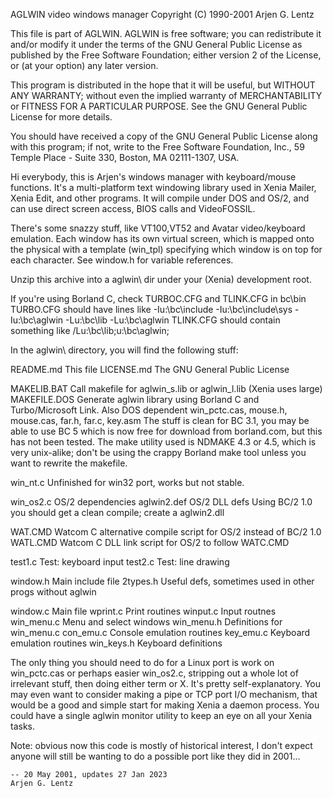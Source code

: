 AGLWIN video windows manager
Copyright (C) 1990-2001 Arjen G. Lentz

This file is part of AGLWIN.
AGLWIN is free software; you can redistribute it and/or
modify it under the terms of the GNU General Public License
as published by the Free Software Foundation; either version 2
of the License, or (at your option) any later version.

This program is distributed in the hope that it will be useful,
but WITHOUT ANY WARRANTY; without even the implied warranty of
MERCHANTABILITY or FITNESS FOR A PARTICULAR PURPOSE.  See the
GNU General Public License for more details.

You should have received a copy of the GNU General Public License
along with this program; if not, write to the Free Software
Foundation, Inc., 59 Temple Place - Suite 330, Boston, MA  02111-1307, USA.



Hi everybody, this is Arjen's windows manager with keyboard/mouse functions.
It's a multi-platform text windowing library used in Xenia Mailer, Xenia Edit,
and other programs. It will compile under DOS and OS/2, and can use direct
screen access, BIOS calls and VideoFOSSIL.

There's some snazzy stuff, like VT100,VT52 and Avatar video/keyboard emulation.
Each window has its own virtual screen, which is mapped onto the physical with
a template (win_tpl) specifying which window is on top for each character.
See window.h for variable references.



Unzip this archive into a aglwin\ dir under your (Xenia) development root.

If you're using Borland C, check TURBOC.CFG and TLINK.CFG in bc\bin\
TURBO.CFG should have lines like
    -Iu:\bc\include
    -Iu:\bc\include\sys
    -Iu:\bc\aglwin
    -Lu:\bc\lib
    -Lu:\bc\aglwin
TLINK.CFG should contain something like
    /Lu:\bc\lib;u:\bc\aglwin;


In the aglwin\ directory, you will find the following stuff:

README.md     This file
LICENSE.md    The GNU General Public License

MAKELIB.BAT   Call makefile for aglwin_s.lib or aglwin_l.lib (Xenia uses large)
MAKEFILE.DOS  Generate aglwin library using Borland C and Turbo/Microsoft Link.
Also DOS dependent win_pctc.cas, mouse.h, mouse.cas, far.h, far.c, key.asm
The stuff is clean for BC 3.1, you may be able to use BC 5 which is now free
for download from borland.com, but this has not been tested.
The make utility used is NDMAKE 4.3 or 4.5, which is very unix-alike; don't be
using the crappy Borland make tool unless you want to rewrite the makefile.

win_nt.c      Unfinished for win32 port, works but not stable.

win_os2.c     OS/2 dependencies
aglwin2.def   OS/2 DLL defs
Using BC/2 1.0 you should get a clean compile; create a aglwin2.dll

WAT.CMD       Watcom C alternative compile script for OS/2 instead of BC/2 1.0
WATL.CMD      Watcom C DLL link script for OS/2 to follow WATC.CMD

test1.c       Test: keyboard input
test2.c       Test: line drawing

window.h      Main include file
2types.h      Useful defs, sometimes used in other progs without aglwin

window.c      Main file
wprint.c      Print routines
winput.c      Input routnes
win_menu.c    Menu and select windows
win_menu.h    Definitions for win_menu.c
con_emu.c     Console emulation routines
key_emu.c     Keyboard emulation routines
win_keys.h    Keyboard definitions


The only thing you should need to do for a Linux port is work on win_pctc.cas
or perhaps easier win_os2.c, stripping out a whole lot of irrelevant stuff,
then doing either term or X. It's pretty self-explanatory.
You may even want to consider making a pipe or TCP port I/O mechanism, that
would be a good and simple start for making Xenia a daemon process. You could
have a single aglwin monitor utility to keep an eye on all your Xenia tasks.

Note: obvious now this code is mostly of historical interest, I don't expect
anyone will still be wanting to do a possible port like they did in 2001...


    -- 20 May 2001, updates 27 Jan 2023
    Arjen G. Lentz


